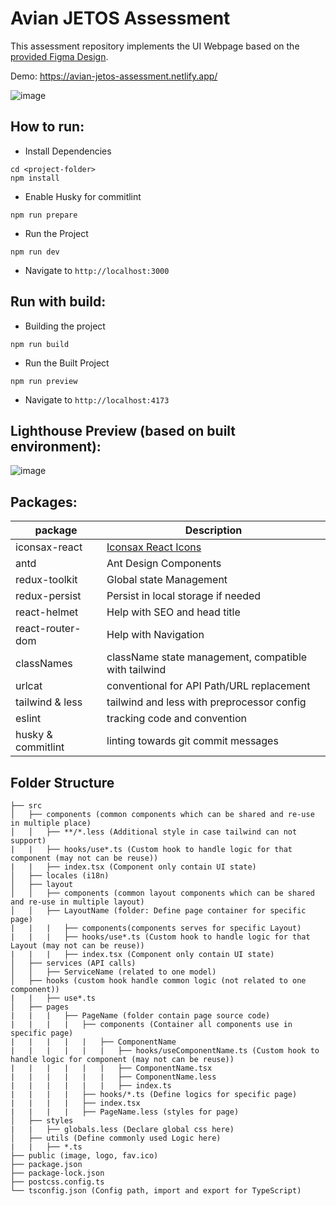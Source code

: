 # Avian JETOS Assessment
This assessment repository implements the UI Webpage based on the [provided Figma Design](https://www.figma.com/design/GqCdwzvELoeZd9Spj3GKxX/Font-end-Testing?node-id=0-1&node-type=canvas&t=UTjaVAk4c4E1tHKR-0).

Demo: https://avian-jetos-assessment.netlify.app/

![image](https://github.com/user-attachments/assets/c851de9b-ebf5-4a3f-ad88-e3968326a023)

## How to run:

- Install Dependencies

```
cd <project-folder>
npm install
```

- Enable Husky for commitlint

```
npm run prepare
```

- Run the Project

```
npm run dev
```

- Navigate to `http://localhost:3000`

## Run with build:

- Building the project

```
npm run build
```

- Run the Built Project

```
npm run preview
```

- Navigate to `http://localhost:4173`

## Lighthouse Preview (based on built environment):
![image](https://github.com/user-attachments/assets/a5535142-4c8c-4b2b-8bbb-5664c821e3e7)

## Packages:

| package            | Description                                          |
| ------------------ | ---------------------------------------------------- |
| iconsax-react      | [Iconsax React Icons](https://iconsax-react.pages.dev/)|
| antd               | Ant Design Components                                |
| redux-toolkit      | Global state Management                              |
| redux-persist      | Persist in local storage if needed                   |
| react-helmet       | Help with SEO and head title                         |
| react-router-dom   | Help with Navigation                                 |
| classNames         | className state management, compatible with tailwind |
| urlcat             | conventional for API Path/URL replacement            |
| tailwind & less    | tailwind and less with preprocessor config           |
| eslint             | tracking code and convention                         |
| husky & commitlint | linting towards git commit messages                  |

## Folder Structure

```
├── src
│   ├── components (common components which can be shared and re-use in multiple place)
│   │   ├── **/*.less (Additional style in case tailwind can not support)
|   |   ├── hooks/use*.ts (Custom hook to handle logic for that component (may not can be reuse))
|   |   ├── index.tsx (Component only contain UI state)
│   ├── locales (i18n)
│   ├── layout
│   │   ├── components (common layout components which can be shared and re-use in multiple layout)
│   │   ├── LayoutName (folder: Define page container for specific page)
|   |   |   ├── components(components serves for specific Layout)
|   |   |   ├── hooks/use*.ts (Custom hook to handle logic for that Layout (may not can be reuse))
|   |   |   ├── index.tsx (Component only contain UI state)
│   ├── services (API calls)
│   │   ├── ServiceName (related to one model)
│   ├── hooks (custom hook handle common logic (not related to one component))
|   |   ├── use*.ts
│   ├── pages
|   |   |   ├── PageName (folder contain page source code)
|   |   |   |   ├── components (Container all components use in specific page)
|   |   |   |   |   ├── ComponentName
|   |   |   |   |   |   ├── hooks/useComponentName.ts (Custom hook to handle logic for component (may not can be reuse))
|   |   |   |   |   |   ├── ComponentName.tsx
|   |   |   |   |   |   ├── ComponentName.less
|   |   |   |   |   |   ├── index.ts
|   |   |   |   ├── hooks/*.ts (Define logics for specific page)
|   |   |   |   ├── index.tsx
|   |   |   |   ├── PageName.less (styles for page)
│   ├── styles
|   |   ├── globals.less (Declare global css here)
│   ├── utils (Define commonly used Logic here)
|   |   ├── *.ts
├── public (image, logo, fav.ico)
├── package.json
├── package-lock.json
├── postcss.config.ts
└── tsconfig.json (Config path, import and export for TypeScript)
```
